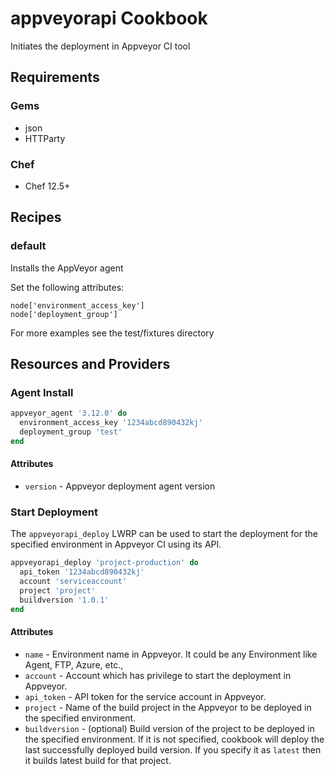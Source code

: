 # appveyorapi Cookbook

Initiates the deployment in Appveyor CI tool

## Requirements
### Gems
- json
- HTTParty

### Chef
- Chef 12.5+

## Recipes
### default  
Installs the AppVeyor agent

Set the following attributes:
```
node['environment_access_key']
node['deployment_group']
```

For more examples see the test/fixtures directory

## Resources and Providers
### Agent Install
```ruby
appveyor_agent '3.12.0' do
  environment_access_key '1234abcd890432kj'
  deployment_group 'test'
end
```
#### Attributes
- `version` - Appveyor deployment agent version

### Start Deployment
The `appveyorapi_deploy` LWRP can be used to start the deployment for the specified environment in Appveyor CI using its API.

```ruby
appveyorapi_deploy 'project-production' do
  api_token '1234abcd890432kj'
  account 'serviceaccount'
  project 'project'
  buildversion '1.0.1'
end
```

#### Attributes
- `name` - Environment name in Appveyor. It could be any Environment like Agent, FTP, Azure, etc.,
- `account` - Account which has privilege to start the deployment in Appveyor.
- `api_token` - API token for the service account in Appveyor.
- `project` - Name of the build project in the Appveyor to be deployed in the specified environment.
- `buildversion` - (optional) Build version of the project to be deployed in the specified environment. If it is not specified, cookbook will deploy the last successfully deployed build version. If you specify it as `latest` then it builds latest build for that project.
